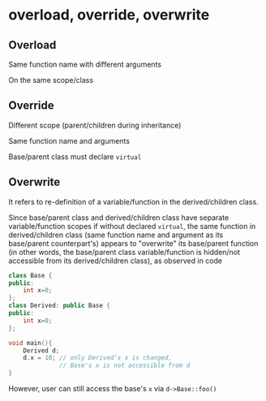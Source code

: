 # overload, override, overwrite

## Overload

Same function name with different arguments

On the same scope/class

## Override

Different scope (parent/children during inheritance)

Same function name and arguments

Base/parent class must declare `virtual`

## Overwrite

It refers to re-definition of a variable/function in the derived/children class.

Since base/parent class and derived/children class have separate variable/function scopes if without declared `virtual`, the same function in derived/children class (same function name and argument as its base/parent counterpart's) appears to "overwrite" its base/parent function (in other words, the base/parent class variable/function is hidden/not accessible from its derived/children class), as observed in code
```cpp
class Base {
public:
    int x=0;
};
class Derived: public Base {
public:
    int x=0;
};

void main(){
    Derived d;
    d.x = 10; // only Derived's x is changed,
              // Base's x is not accessible from d  
}
```   

However, user can still access the base's `x` via `d->Base::foo()`